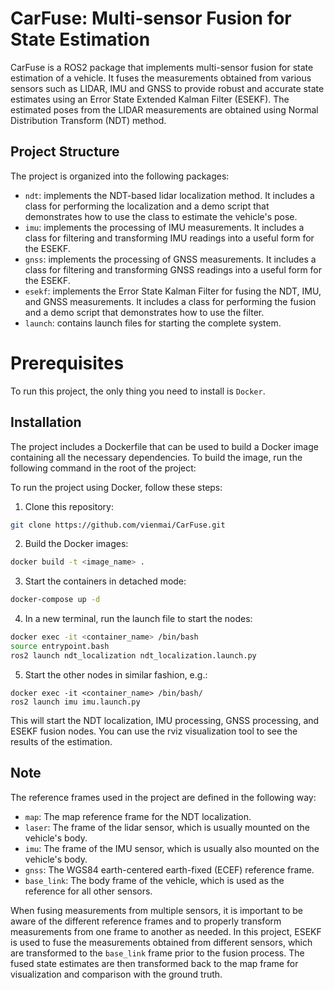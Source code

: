 # CarFuse: Multi-sensor Fusion for State Estimation

CarFuse is a ROS2 package that implements multi-sensor fusion for state estimation of a vehicle. It fuses the measurements obtained from various sensors such as LIDAR, IMU and GNSS to provide robust and accurate state estimates using an Error State Extended Kalman Filter (ESEKF). The estimated poses from the LIDAR measurements are obtained using Normal Distribution Transform (NDT) method.

## Project Structure

The project is organized into the following packages:

* `ndt`: implements the NDT-based lidar localization method. It includes a class for performing the localization and a demo script that demonstrates how to use the class to estimate the vehicle's pose.
* `imu`: implements the processing of IMU measurements. It includes a class for filtering and transforming IMU readings into a useful form for the ESEKF.
* `gnss`: implements the processing of GNSS measurements. It includes a class for filtering and transforming GNSS readings into a useful form for the ESEKF.
* `esekf`: implements the Error State Kalman Filter for fusing the NDT, IMU, and GNSS measurements. It includes a class for performing the fusion and a demo script that demonstrates how to use the filter.
* `launch`: contains launch files for starting the complete system.

# Prerequisites

To run this project, the only thing you need to install is `Docker`.

## Installation
The project includes a Dockerfile that can be used to build a Docker image containing all the necessary dependencies. To build the image, run the following command in the root of the project:

To run the project using Docker, follow these steps:

1. Clone this repository:
```bash
git clone https://github.com/vienmai/CarFuse.git
````

2. Build the Docker images:
```bash
docker build -t <image_name> .
```

3. Start the containers in detached mode:
```bash
docker-compose up -d
```

4. In a new terminal, run the launch file to start the nodes:
```bash
docker exec -it <container_name> /bin/bash
source entrypoint.bash
ros2 launch ndt_localization ndt_localization.launch.py
```
5. Start the other nodes in similar fashion, e.g.:
```
docker exec -it <container_name> /bin/bash/
ros2 launch imu imu.launch.py
```

This will start the NDT localization, IMU processing, GNSS processing, and ESEKF fusion nodes. You can use the rviz visualization tool to see the results of the estimation.


## Note

The reference frames used in the project are defined in the following way:

* `map`: The map reference frame for the NDT localization.
* `laser`: The frame of the lidar sensor, which is usually mounted on the vehicle's body.
* `imu`: The frame of the IMU sensor, which is usually also mounted on the vehicle's body.
* `gnss`: The WGS84 earth-centered earth-fixed (ECEF) reference frame.
* `base_link`: The body frame of the vehicle, which is used as the reference for all other sensors.

When fusing measurements from multiple sensors, it is important to be aware of the different reference frames and to properly transform measurements from one frame to another as needed. In this project, ESEKF is used to fuse the measurements obtained from different sensors, which are transformed to the `base_link` frame prior to the fusion process. The fused state estimates are then transformed back to the map frame for visualization and comparison with the ground truth.